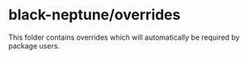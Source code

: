 # black-neptune/overrides

This folder contains overrides which will automatically be required by package users.
